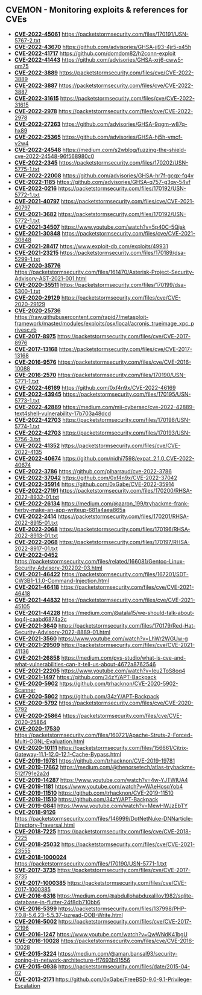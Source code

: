 ## CVEMON - Monitoring exploits & references for CVEs
- **[CVE-2022-45061](https://in.scanfactory.io/cvemon/CVE-2022-45061.html)** https://packetstormsecurity.com/files/170191/USN-5767-2.txt
- **[CVE-2022-43670](https://in.scanfactory.io/cvemon/CVE-2022-43670.html)** https://github.com/advisories/GHSA-jj93-4jr5-x45h
- **[CVE-2022-41717](https://in.scanfactory.io/cvemon/CVE-2022-41717.html)** https://github.com/domdom82/h2conn-exploit
- **[CVE-2022-41443](https://in.scanfactory.io/cvemon/CVE-2022-41443.html)** https://github.com/advisories/GHSA-xrj6-cww5-qm75
- **[CVE-2022-3889](https://in.scanfactory.io/cvemon/CVE-2022-3889.html)** https://packetstormsecurity.com/files/cve/CVE-2022-3889
- **[CVE-2022-3887](https://in.scanfactory.io/cvemon/CVE-2022-3887.html)** https://packetstormsecurity.com/files/cve/CVE-2022-3887
- **[CVE-2022-31615](https://in.scanfactory.io/cvemon/CVE-2022-31615.html)** https://packetstormsecurity.com/files/cve/CVE-2022-31615
- **[CVE-2022-2978](https://in.scanfactory.io/cvemon/CVE-2022-2978.html)** https://packetstormsecurity.com/files/cve/CVE-2022-2978
- **[CVE-2022-27263](https://in.scanfactory.io/cvemon/CVE-2022-27263.html)** https://github.com/advisories/GHSA-9qgm-w87q-hx89
- **[CVE-2022-25365](https://in.scanfactory.io/cvemon/CVE-2022-25365.html)** https://github.com/advisories/GHSA-hj5h-vmcf-v2w4
- **[CVE-2022-24548](https://in.scanfactory.io/cvemon/CVE-2022-24548.html)** https://medium.com/s2wblog/fuzzing-the-shield-cve-2022-24548-96f568980c0
- **[CVE-2022-2345](https://in.scanfactory.io/cvemon/CVE-2022-2345.html)** https://packetstormsecurity.com/files/170202/USN-5775-1.txt
- **[CVE-2022-22008](https://in.scanfactory.io/cvemon/CVE-2022-22008.html)** https://github.com/advisories/GHSA-hr7f-gcqx-fq4v
- **[CVE-2022-1185](https://in.scanfactory.io/cvemon/CVE-2022-1185.html)** https://github.com/advisories/GHSA-q757-g3qv-54vf
- **[CVE-2022-0216](https://in.scanfactory.io/cvemon/CVE-2022-0216.html)** https://packetstormsecurity.com/files/170192/USN-5772-1.txt
- **[CVE-2021-40797](https://in.scanfactory.io/cvemon/CVE-2021-40797.html)** https://packetstormsecurity.com/files/cve/CVE-2021-40797
- **[CVE-2021-3682](https://in.scanfactory.io/cvemon/CVE-2021-3682.html)** https://packetstormsecurity.com/files/170192/USN-5772-1.txt
- **[CVE-2021-34507](https://in.scanfactory.io/cvemon/CVE-2021-34507.html)** https://www.youtube.com/watch?v=5p40C-5Qjak
- **[CVE-2021-30848](https://in.scanfactory.io/cvemon/CVE-2021-30848.html)** https://packetstormsecurity.com/files/cve/CVE-2021-30848
- **[CVE-2021-28417](https://in.scanfactory.io/cvemon/CVE-2021-28417.html)** https://www.exploit-db.com/exploits/49931
- **[CVE-2021-23215](https://in.scanfactory.io/cvemon/CVE-2021-23215.html)** https://packetstormsecurity.com/files/170189/dsa-5299-1.txt
- **[CVE-2020-35776](https://in.scanfactory.io/cvemon/CVE-2020-35776.html)** https://packetstormsecurity.com/files/161470/Asterisk-Project-Security-Advisory-AST-2021-001.html
- **[CVE-2020-35511](https://in.scanfactory.io/cvemon/CVE-2020-35511.html)** https://packetstormsecurity.com/files/170199/dsa-5300-1.txt
- **[CVE-2020-29129](https://in.scanfactory.io/cvemon/CVE-2020-29129.html)** https://packetstormsecurity.com/files/cve/CVE-2020-29129
- **[CVE-2020-25736](https://in.scanfactory.io/cvemon/CVE-2020-25736.html)** https://raw.githubusercontent.com/rapid7/metasploit-framework/master/modules/exploits/osx/local/acronis_trueimage_xpc_privesc.rb
- **[CVE-2017-8975](https://in.scanfactory.io/cvemon/CVE-2017-8975.html)** https://packetstormsecurity.com/files/cve/CVE-2017-8976
- **[CVE-2017-13168](https://in.scanfactory.io/cvemon/CVE-2017-13168.html)** https://packetstormsecurity.com/files/cve/CVE-2017-13168
- **[CVE-2016-9576](https://in.scanfactory.io/cvemon/CVE-2016-9576.html)** https://packetstormsecurity.com/files/cve/CVE-2016-10088
- **[CVE-2016-2570](https://in.scanfactory.io/cvemon/CVE-2016-2570.html)** https://packetstormsecurity.com/files/170190/USN-5771-1.txt
- **[CVE-2022-46169](https://in.scanfactory.io/cvemon/CVE-2022-46169.html)** https://github.com/0xf4n9x/CVE-2022-46169
- **[CVE-2022-43945](https://in.scanfactory.io/cvemon/CVE-2022-43945.html)** https://packetstormsecurity.com/files/170195/USN-5773-1.txt
- **[CVE-2022-42889](https://in.scanfactory.io/cvemon/CVE-2022-42889.html)** https://medium.com/mii-cybersec/cve-2022-42889-text4shell-vulnerability-17b703a48dcd
- **[CVE-2022-42703](https://in.scanfactory.io/cvemon/CVE-2022-42703.html)** https://packetstormsecurity.com/files/170198/USN-5774-1.txt
- **[CVE-2022-42703](https://in.scanfactory.io/cvemon/CVE-2022-42703.html)** https://packetstormsecurity.com/files/170193/USN-5756-3.txt
- **[CVE-2022-41352](https://in.scanfactory.io/cvemon/CVE-2022-41352.html)** https://packetstormsecurity.com/files/cve/CVE-2022-4135
- **[CVE-2022-40674](https://in.scanfactory.io/cvemon/CVE-2022-40674.html)** https://github.com/nidhi7598/expat_2.1.0_CVE-2022-40674
- **[CVE-2022-3786](https://in.scanfactory.io/cvemon/CVE-2022-3786.html)** https://github.com/plharraud/cve-2022-3786
- **[CVE-2022-37042](https://in.scanfactory.io/cvemon/CVE-2022-37042.html)** https://github.com/0xf4n9x/CVE-2022-37042
- **[CVE-2022-35914](https://in.scanfactory.io/cvemon/CVE-2022-35914.html)** https://github.com/0xGabe/CVE-2022-35914
- **[CVE-2022-27191](https://in.scanfactory.io/cvemon/CVE-2022-27191.html)** https://packetstormsecurity.com/files/170200/RHSA-2022-8932-01.txt
- **[CVE-2022-26134](https://in.scanfactory.io/cvemon/CVE-2022-26134.html)** https://medium.com/@aaron_199/tryhackme-frank-herby-make-an-app-writeup-681a4aea865a
- **[CVE-2022-2414](https://in.scanfactory.io/cvemon/CVE-2022-2414.html)** https://packetstormsecurity.com/files/170201/RHSA-2022-8915-01.txt
- **[CVE-2022-2068](https://in.scanfactory.io/cvemon/CVE-2022-2068.html)** https://packetstormsecurity.com/files/170196/RHSA-2022-8913-01.txt
- **[CVE-2022-2068](https://in.scanfactory.io/cvemon/CVE-2022-2068.html)** https://packetstormsecurity.com/files/170197/RHSA-2022-8917-01.txt
- **[CVE-2022-0452](https://in.scanfactory.io/cvemon/CVE-2022-0452.html)** https://packetstormsecurity.com/files/related/166081/Gentoo-Linux-Security-Advisory-202202-03.html
- **[CVE-2021-46422](https://in.scanfactory.io/cvemon/CVE-2021-46422.html)** https://packetstormsecurity.com/files/167201/SDT-CW3B1-1.1.0-Command-Injection.html
- **[CVE-2021-46418](https://in.scanfactory.io/cvemon/CVE-2021-46418.html)** https://packetstormsecurity.com/files/cve/CVE-2021-46418
- **[CVE-2021-44832](https://in.scanfactory.io/cvemon/CVE-2021-44832.html)** https://packetstormsecurity.com/files/cve/CVE-2021-45105
- **[CVE-2021-44228](https://in.scanfactory.io/cvemon/CVE-2021-44228.html)** https://medium.com/@atala15/we-should-talk-about-log4j-caabd6874a2c
- **[CVE-2021-3640](https://in.scanfactory.io/cvemon/CVE-2021-3640.html)** https://packetstormsecurity.com/files/170179/Red-Hat-Security-Advisory-2022-8889-01.html
- **[CVE-2021-3560](https://in.scanfactory.io/cvemon/CVE-2021-3560.html)** https://www.youtube.com/watch?v=LhWr2WGUw-g
- **[CVE-2021-29509](https://in.scanfactory.io/cvemon/CVE-2021-29509.html)** https://packetstormsecurity.com/files/cve/CVE-2021-41136
- **[CVE-2021-26858](https://in.scanfactory.io/cvemon/CVE-2021-26858.html)** https://medium.com/pvs-studio/what-is-cve-and-what-vulnerabilities-can-it-tell-us-about-4672a8762546
- **[CVE-2021-22205](https://in.scanfactory.io/cvemon/CVE-2021-22205.html)** https://www.youtube.com/watch?v=Ieu2ToS8oq4
- **[CVE-2021-1497](https://in.scanfactory.io/cvemon/CVE-2021-1497.html)** https://github.com/34zY/APT-Backpack
- **[CVE-2020-5902](https://in.scanfactory.io/cvemon/CVE-2020-5902.html)** https://github.com/trhacknon/CVE-2020-5902-Scanner
- **[CVE-2020-5902](https://in.scanfactory.io/cvemon/CVE-2020-5902.html)** https://github.com/34zY/APT-Backpack
- **[CVE-2020-5792](https://in.scanfactory.io/cvemon/CVE-2020-5792.html)** https://packetstormsecurity.com/files/cve/CVE-2020-5792
- **[CVE-2020-25864](https://in.scanfactory.io/cvemon/CVE-2020-25864.html)** https://packetstormsecurity.com/files/cve/CVE-2020-25864
- **[CVE-2020-17530](https://in.scanfactory.io/cvemon/CVE-2020-17530.html)** https://packetstormsecurity.com/files/160721/Apache-Struts-2-Forced-Multi-OGNL-Evaluation.html
- **[CVE-2020-10111](https://in.scanfactory.io/cvemon/CVE-2020-10111.html)** https://packetstormsecurity.com/files/156661/Citrix-Gateway-11.1-12.0-12.1-Cache-Bypass.html
- **[CVE-2019-19781](https://in.scanfactory.io/cvemon/CVE-2019-19781.html)** https://github.com/trhacknon/CVE-2019-19781
- **[CVE-2019-17662](https://in.scanfactory.io/cvemon/CVE-2019-17662.html)** https://medium.com/@thenorsetech/atlas-tryhackme-512f791e2a2d
- **[CVE-2019-14287](https://in.scanfactory.io/cvemon/CVE-2019-14287.html)** https://www.youtube.com/watch?v=4w-YJTWIUA4
- **[CVE-2019-1181](https://in.scanfactory.io/cvemon/CVE-2019-1181.html)** https://www.youtube.com/watch?v=WAeHosqYob4
- **[CVE-2019-11510](https://in.scanfactory.io/cvemon/CVE-2019-11510.html)** https://github.com/trhacknon/CVE-2019-11510
- **[CVE-2019-11510](https://in.scanfactory.io/cvemon/CVE-2019-11510.html)** https://github.com/34zY/APT-Backpack
- **[CVE-2019-0841](https://in.scanfactory.io/cvemon/CVE-2019-0841.html)** https://www.youtube.com/watch?v=MewHWJzEbTY
- **[CVE-2018-9126](https://in.scanfactory.io/cvemon/CVE-2018-9126.html)** https://packetstormsecurity.com/files/146999/DotNetNuke-DNNarticle-Directory-Traversal.html
- **[CVE-2018-7225](https://in.scanfactory.io/cvemon/CVE-2018-7225.html)** https://packetstormsecurity.com/files/cve/CVE-2018-7225
- **[CVE-2018-25032](https://in.scanfactory.io/cvemon/CVE-2018-25032.html)** https://packetstormsecurity.com/files/cve/CVE-2021-23555
- **[CVE-2018-1000024](https://in.scanfactory.io/cvemon/CVE-2018-1000024.html)** https://packetstormsecurity.com/files/170190/USN-5771-1.txt
- **[CVE-2017-3735](https://in.scanfactory.io/cvemon/CVE-2017-3735.html)** https://packetstormsecurity.com/files/cve/CVE-2017-3735
- **[CVE-2017-1000385](https://in.scanfactory.io/cvemon/CVE-2017-1000385.html)** https://packetstormsecurity.com/files/cve/CVE-2017-1000385
- **[CVE-2016-6316](https://in.scanfactory.io/cvemon/CVE-2016-6316.html)** https://medium.com/@abdullohabduxalilov1982/sqlite-database-in-flutter-24f8db710bb6
- **[CVE-2016-5399](https://in.scanfactory.io/cvemon/CVE-2016-5399.html)** https://packetstormsecurity.com/files/137998/PHP-7.0.8-5.6.23-5.5.37-bzread-OOB-Write.html
- **[CVE-2016-5002](https://in.scanfactory.io/cvemon/CVE-2016-5002.html)** https://packetstormsecurity.com/files/cve/CVE-2017-12196
- **[CVE-2016-1247](https://in.scanfactory.io/cvemon/CVE-2016-1247.html)** https://www.youtube.com/watch?v=QwWNdK41bgU
- **[CVE-2016-10028](https://in.scanfactory.io/cvemon/CVE-2016-10028.html)** https://packetstormsecurity.com/files/cve/CVE-2016-10028
- **[CVE-2015-3224](https://in.scanfactory.io/cvemon/CVE-2015-3224.html)** https://medium.com/@aman.bansal93/security-zoning-in-network-architecture-ff7693b91556
- **[CVE-2015-0936](https://in.scanfactory.io/cvemon/CVE-2015-0936.html)** https://packetstormsecurity.com/files/date/2015-04-02
- **[CVE-2013-2171](https://in.scanfactory.io/cvemon/CVE-2013-2171.html)** https://github.com/0xGabe/FreeBSD-9.0-9.1-Privilege-Escalation
